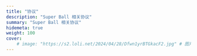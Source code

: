 ```yaml
---
title: "协议"
description: "Super Ball 相关协议"
summary: "Super Ball 相关协议"
hidemeta: true
weight: 100
cover:
    # image: "https://s2.loli.net/2024/04/28/Dfwn1yrBTGkacF2.jpg" # 图片链接
---
```

